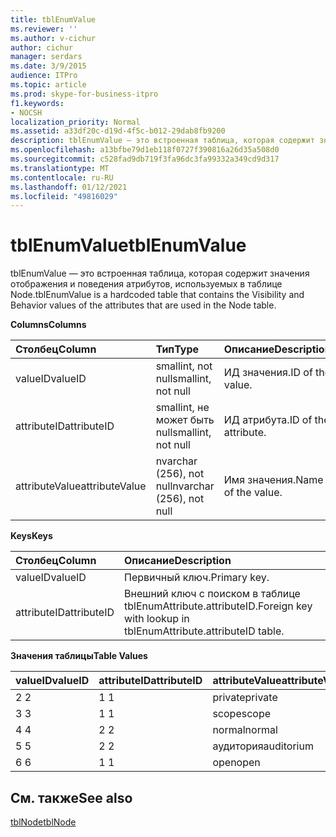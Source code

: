 ```yaml
---
title: tblEnumValue
ms.reviewer: ''
ms.author: v-cichur
author: cichur
manager: serdars
ms.date: 3/9/2015
audience: ITPro
ms.topic: article
ms.prod: skype-for-business-itpro
f1.keywords:
- NOCSH
localization_priority: Normal
ms.assetid: a33df20c-d19d-4f5c-b012-29dab8fb9200
description: tblEnumValue — это встроенная таблица, которая содержит значения отображения и поведения атрибутов, используемых в таблице Node.
ms.openlocfilehash: a13bfbe79d1eb118f0727f390816a26d35a508d0
ms.sourcegitcommit: c528fad9db719f3fa96dc3fa99332a349cd9d317
ms.translationtype: MT
ms.contentlocale: ru-RU
ms.lasthandoff: 01/12/2021
ms.locfileid: "49816029"
---
```

# <a name="tblenumvalue"></a><span data-ttu-id="badae-103">tblEnumValue</span><span class="sxs-lookup"><span data-stu-id="badae-103">tblEnumValue</span></span>
 
<span data-ttu-id="badae-104">tblEnumValue — это встроенная таблица, которая содержит значения отображения и поведения атрибутов, используемых в таблице Node.</span><span class="sxs-lookup"><span data-stu-id="badae-104">tblEnumValue is a hardcoded table that contains the Visibility and Behavior values of the attributes that are used in the Node table.</span></span>
  
<span data-ttu-id="badae-105">**Columns**</span><span class="sxs-lookup"><span data-stu-id="badae-105">**Columns**</span></span>

|<span data-ttu-id="badae-106">**Столбец**</span><span class="sxs-lookup"><span data-stu-id="badae-106">**Column**</span></span>|<span data-ttu-id="badae-107">**Тип**</span><span class="sxs-lookup"><span data-stu-id="badae-107">**Type**</span></span>|<span data-ttu-id="badae-108">**Описание**</span><span class="sxs-lookup"><span data-stu-id="badae-108">**Description**</span></span>|
|:-----|:-----|:-----|
|<span data-ttu-id="badae-109">valueID</span><span class="sxs-lookup"><span data-stu-id="badae-109">valueID</span></span>  <br/> |<span data-ttu-id="badae-110">smallint, not null</span><span class="sxs-lookup"><span data-stu-id="badae-110">smallint, not null</span></span>  <br/> |<span data-ttu-id="badae-111">ИД значения.</span><span class="sxs-lookup"><span data-stu-id="badae-111">ID of the value.</span></span>  <br/> |
|<span data-ttu-id="badae-112">attributeID</span><span class="sxs-lookup"><span data-stu-id="badae-112">attributeID</span></span>  <br/> |<span data-ttu-id="badae-113">smallint, не может быть null</span><span class="sxs-lookup"><span data-stu-id="badae-113">smallint, not null</span></span>  <br/> |<span data-ttu-id="badae-114">ИД атрибута.</span><span class="sxs-lookup"><span data-stu-id="badae-114">ID of the attribute.</span></span>  <br/> |
|<span data-ttu-id="badae-115">attributeValue</span><span class="sxs-lookup"><span data-stu-id="badae-115">attributeValue</span></span>  <br/> |<span data-ttu-id="badae-116">nvarchar (256), not null</span><span class="sxs-lookup"><span data-stu-id="badae-116">nvarchar (256), not null</span></span>  <br/> |<span data-ttu-id="badae-117">Имя значения.</span><span class="sxs-lookup"><span data-stu-id="badae-117">Name of the value.</span></span>  <br/> |
   
<span data-ttu-id="badae-118">**Keys**</span><span class="sxs-lookup"><span data-stu-id="badae-118">**Keys**</span></span>

|<span data-ttu-id="badae-119">**Столбец**</span><span class="sxs-lookup"><span data-stu-id="badae-119">**Column**</span></span>|<span data-ttu-id="badae-120">**Описание**</span><span class="sxs-lookup"><span data-stu-id="badae-120">**Description**</span></span>|
|:-----|:-----|
|<span data-ttu-id="badae-121">valueID</span><span class="sxs-lookup"><span data-stu-id="badae-121">valueID</span></span>  <br/> |<span data-ttu-id="badae-122">Первичный ключ.</span><span class="sxs-lookup"><span data-stu-id="badae-122">Primary key.</span></span>  <br/> |
|<span data-ttu-id="badae-123">attributeID</span><span class="sxs-lookup"><span data-stu-id="badae-123">attributeID</span></span>  <br/> |<span data-ttu-id="badae-124">Внешний ключ с поиском в таблице tblEnumAttribute.attributeID.</span><span class="sxs-lookup"><span data-stu-id="badae-124">Foreign key with lookup in tblEnumAttribute.attributeID table.</span></span>  <br/> |
   
<span data-ttu-id="badae-125">**Значения таблицы**</span><span class="sxs-lookup"><span data-stu-id="badae-125">**Table Values**</span></span>

|<span data-ttu-id="badae-126">**valueID**</span><span class="sxs-lookup"><span data-stu-id="badae-126">**valueID**</span></span>|<span data-ttu-id="badae-127">**attributeID**</span><span class="sxs-lookup"><span data-stu-id="badae-127">**attributeID**</span></span>|<span data-ttu-id="badae-128">**attributeValue**</span><span class="sxs-lookup"><span data-stu-id="badae-128">**attributeValue**</span></span>|
|:-----|:-----|:-----|
|<span data-ttu-id="badae-129">2 </span><span class="sxs-lookup"><span data-stu-id="badae-129">2</span></span>  <br/> |<span data-ttu-id="badae-130">1 </span><span class="sxs-lookup"><span data-stu-id="badae-130">1</span></span>  <br/> |<span data-ttu-id="badae-131">private</span><span class="sxs-lookup"><span data-stu-id="badae-131">private</span></span>  <br/> |
|<span data-ttu-id="badae-132">3 </span><span class="sxs-lookup"><span data-stu-id="badae-132">3</span></span>  <br/> |<span data-ttu-id="badae-133">1 </span><span class="sxs-lookup"><span data-stu-id="badae-133">1</span></span>  <br/> |<span data-ttu-id="badae-134">scope</span><span class="sxs-lookup"><span data-stu-id="badae-134">scope</span></span>  <br/> |
|<span data-ttu-id="badae-135">4 </span><span class="sxs-lookup"><span data-stu-id="badae-135">4</span></span>  <br/> |<span data-ttu-id="badae-136">2 </span><span class="sxs-lookup"><span data-stu-id="badae-136">2</span></span>  <br/> |<span data-ttu-id="badae-137">normal</span><span class="sxs-lookup"><span data-stu-id="badae-137">normal</span></span>  <br/> |
|<span data-ttu-id="badae-138">5 </span><span class="sxs-lookup"><span data-stu-id="badae-138">5</span></span>  <br/> |<span data-ttu-id="badae-139">2 </span><span class="sxs-lookup"><span data-stu-id="badae-139">2</span></span>  <br/> |<span data-ttu-id="badae-140">аудитория</span><span class="sxs-lookup"><span data-stu-id="badae-140">auditorium</span></span>  <br/> |
|<span data-ttu-id="badae-141">6 </span><span class="sxs-lookup"><span data-stu-id="badae-141">6</span></span>  <br/> |<span data-ttu-id="badae-142">1 </span><span class="sxs-lookup"><span data-stu-id="badae-142">1</span></span>  <br/> |<span data-ttu-id="badae-143">open</span><span class="sxs-lookup"><span data-stu-id="badae-143">open</span></span>  <br/> |
   
## <a name="see-also"></a><span data-ttu-id="badae-144">См. также</span><span class="sxs-lookup"><span data-stu-id="badae-144">See also</span></span>

[<span data-ttu-id="badae-145">tblNode</span><span class="sxs-lookup"><span data-stu-id="badae-145">tblNode</span></span>](tblnode.md)
